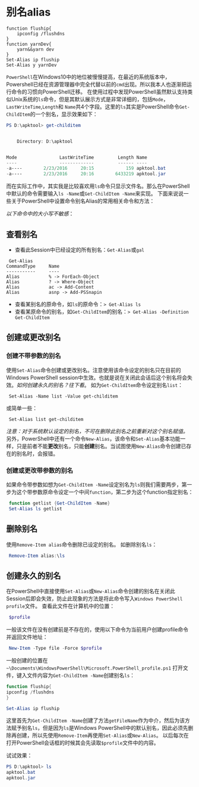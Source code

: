 # 别名alias

```powershellpowershell
function fluship{
    ipconfig /flushdns
}
function yarnDev{
    yarn&&yarn dev
}
Set-Alias ip fluship
Set-Alias y yarnDev
```

`PowerShell`在Windows10中的地位被慢慢提高，在最近的系统版本中，Powershell已经在资源管理器中完全代替以前的`cmd`出现。所以我本人也逐渐把运行命令的习惯向PowerShell迁移。
在使用过程中发现PowerShell虽然默认支持类似Unix系统的`ls`命令，但是其默认展示方式是非常详细的，包括`Mode`，`LastWriteTime`,`Length`和 `Name`共4个字段。这里的`ls`其实是PowerShell命令`Get-ChildItem`的一个别名，显示效果如下：

```powershell
PS D:\apktool> get-childitem


    Directory: D:\apktool


Mode                LastWriteTime         Length Name
----                -------------         ------ ----
-a----        2/23/2016     20:15            159 apktool.bat
-a----        2/23/2016     20:16        6433219 apktool.jar
```

而在实际工作中，其实我是比较喜欢用`ls`命令只显示文件名。那么在PowerShell中默认的命令需要输入`ls -Name`或`Get-ChildItem -Name`来实现。
下面来说说一些关于PowerShell中设置命令别名Alias的常用相关命令和方法：

_以下命令中的大小写不敏感_：

## 查看别名

- 查看此Session中已经设定的所有别名：`Get-Alias`或`gal`

```powershelltext
 Get-Alias
CommandType     Name
-----------     ----
Alias           % -> ForEach-Object
Alias           ? -> Where-Object
Alias           ac -> Add-Content
Alias           asnp -> Add-PSSnapin
```

- 查看某别名的原命令，如`ls`的原命令：`> Get-Alias ls`
- 查看某原命令的别名，如`Get-ChildItem`的别名：`> Get-Alias -Definition Get-ChildItem`

## 创建或更改别名

### 创建不带参数的别名

使用`Set-Alias`命令创建或更改别名。注意使用该命令设定的别名只在目前的Windows PowerShell session中生效。也就是说在关闭此会话后这个别名将会失效。_如何创建永久的别名？往下看_。
如为`Get-ChildItem`命令设定别名`list`：

```powershelltext
 Set-Alias -Name list -Value get-childitem
```

或简单一些：

```powershelltext
 Set-Alias list get-childitem
```

_注意：对于系统默认设定的别名，不可在删除此别名之前重新对这个别名赋值。_
另外，PowerShell中还有一个命令`New-Alias`，该命令和`Set-Alias`基本功能一样，只是前者不能**更改**别名，只能**创建**别名。当试图使用`New-Alias`命令创建已存在的别名时，会报错。

### 创建或更改带参数的别名

如果命令带参数如想为`Get-ChildItem -Name`设定别名为`ls`则我们需要两步，第一步为这个带参数原命令设定一个中间`function`，第二步为这个function指定别名：

```powershell
 function getlist {Get-ChildItem -Name}
 Set-Alias ls getlist
```

## 删除别名

使用`Remove-Item alias`命令删除已设定的别名。
如删除别名`ls`：

```powershell
 Remove-Item alias:\ls
```

## 创建永久的别名

在PowerShell中直接使用`Set-Alias`或`New-Alias`命令创建的别名在关闭此Session后即会失效，防止此现象的方法是将此命令写入`Windows PowerShell profile`文件。
查看此文件在计算机中的位置：

```powershell
 $profile
```

一般该文件在没有创建前是不存在的，使用以下命令为当前用户创建profile命令并返回文件地址：

```powershell
 New-Item -Type file -Force $profile
```

一般创建的位置在`~\Documents\WindowsPowerShell\Microsoft.PowerShell_profile.ps1`
打开文件，键入文件内容为`Get-ChildItem -Name`创建别名`ls`：

```powershell
function fluship{
ipconfig /flushdns
}

Set-Alias ip fluship
```

这里首先为`Get-ChildItem -Name`创建了方法`getFileName`作为中介，然后为该方法赋予别名`ls`，但是因为`ls`是Windows PowerShell中的默认别名，因此必须先删除再创建，所以先使用`Remove-Item`再使用`Set-Alias`或`New-Alias`。
以后每次在打开PowerShell会话框的时候其会先读取`$profile`文件中的内容。

试试效果：

```powershell
PS D:\apktool> ls
apktool.bat
apktool.jar
```
